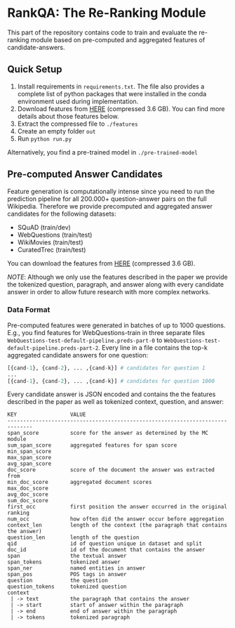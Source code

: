 # RankQA: The Re-Ranking Module

This part of the repository contains code to train and evaluate the re-ranking module based on pre-computed and aggregated features of candidate-answers.

## Quick Setup

1. Install requirements in `requirements.txt`. The file also provides a complete list of python packages that were installed in the conda environment used during implementation.
2. Download features from [HERE](https://mgtvgsgb.livedrive.com/item/0987ec25f8c044bfa0ba738e7e025f1c) (compressed 3.6 GB). You can find more details about those features below.
3. Extract the compressed file to `./features`
4. Create an empty folder `out`
5. Run `python run.py` 

Alternatively, you find a pre-trained model in `./pre-trained-model`

## Pre-computed Answer Candidates

Feature generation is computationally intense since you need to run the prediction pipeline for all 200.000+ question-answer pairs on the full Wikipedia. 
Therefore we provide precomputed and aggregated answer candidates for the following datasets:

* SQuAD (train/dev)
* WebQuestions (train/test)
* WikiMovies (train/test)
* CuratedTrec (train/test)

You can download the features from [HERE](https://mgtvgsgb.livedrive.com/item/0987ec25f8c044bfa0ba738e7e025f1c) (compressed 3.6 GB).

*NOTE*: Although we only use the features described in the paper we provide the tokenized question, paragraph, and answer along with every candidate answer in order to allow future research with more complex networks. 

### Data Format

Pre-computed features were generated in batches of up to 1000 questions. E.g., you find features for WebQuestions-train in three separate files `WebQuestions-test-default-pipeline.preds-part-0` to `WebQuestions-test-default-pipeline.preds-part-2`.
Every line in a file contains the top-k aggregated candidate answers for one question: 

```python
[{cand-1}, {cand-2}, ... ,{cand-k}] # candidates for question 1
...
[{cand-1}, {cand-2}, ... ,{cand-k}] # candidates for question 1000
```

Every candidate answer is JSON encoded and contains the the features described in the paper as well as tokenized context, question, and answer:

```
KEY                 VALUE
------------------------------------------------------------------------------
span_score          score for the answer as determined by the MC module
sum_span_score      aggregated features for span score
min_span_score      
max_span_score
avg_span_score
doc_score           score of the document the answer was extracted from
min_doc_score       aggregated document scores
max_doc_score
avg_doc_score
sum_doc_score
first_occ           first position the answer occurred in the original ranking
num_occ             how often did the answer occur before aggregation
context_len         length of the context (the paragraph that contains the answer)
question_len        length of the question 
qid                 id of question unique in dataset and split
doc_id              id of the document that contains the answer
span                the textual answer
span_tokens         tokenized answer
span_ner            named entities in answer
span_pos            POS tags in answer
question            the question
question_tokens     tokenized question
context
 | -> text          the paragraph that contains the answer
 | -> start         start of answer within the paragraph
 | -> end           end of answer within the paragraph
 | -> tokens        tokenized paragraph
```
